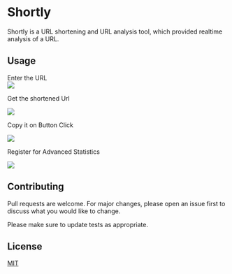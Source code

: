 # Shortly

Shortly is a URL shortening and URL analysis tool, which provided realtime analysis of a URL.


## Usage

Enter the URL\
![](https://i.ibb.co/nBKnxn4/Screenshot-from-2021-06-24-02-28-57.png)

Get the shortened Url

![](https://i.ibb.co/n0vdznH/Screenshot-from-2021-06-24-02-35-55.png)

Copy it on Button Click

![](https://i.ibb.co/8sMv6Jf/Screenshot-from-2021-06-24-02-38-44.png)

Register for Advanced Statistics

![](https://i.ibb.co/zZFj7jg/Screenshot-from-2021-06-24-02-36-10.png)

## Contributing
Pull requests are welcome. For major changes, please open an issue first to discuss what you would like to change.

Please make sure to update tests as appropriate.

## License
[MIT](https://choosealicense.com/licenses/mit/)
